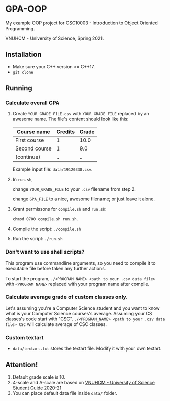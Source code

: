 # GPA-OOP
My example OOP project for CSC10003 - Introduction to Object Oriented Programming.

VNUHCM - University of Science, Spring 2021.

## Installation
- Make sure your C++ version >= C++17.
- `git clone`

## Running
### Calculate overall GPA
1. Create `YOUR_GRADE_FILE.csv` with `YOUR_GRADE_FILE` replaced by an awesome name. The file's content should look like this:

    | Course name | Credits | Grade |
    |-------------|---------|-------|
    |First course |   1     |  10.0 |
    |Second course|   1     |   9.0 |
    |(continue)   |   ..    |   ..  |

    Example input file: `data/19120338.csv`.

2. In `run.sh`, 

    change `YOUR_GRADE_FILE` to your `.csv` filename from step 2.

    change `GPA_FILE` to a nice, awesome filename; or just leave it alone.
3. Grant permissons for `compile.sh` and `run.sh`:

    `chmod 0700 compile.sh run.sh`. 
4. Compile the script: `./compile.sh`
5. Run the script: `./run.sh`

### Don't want to use shell scripts?
This program use commandline arguments, so you need to compile it to executable file before taken any further actions.

To start the program, `./<PROGRAM_NAME> <path to your .csv data file>` with `<PROGRAM NAME>` replaced with your program name after compile.

### Calculate average grade of custom classes only.
Let's assuming you're a Computer Science student and you want to know what is your Computer Science courses's average. Assuming your CS classes's code start with "CSC". `./<PROGRAM_NAME> <path to your .csv data file> CSC` will calculate average of CSC classes.

### Custom textart
- `data/textart.txt` stores the textart file. Modify it with your own textart.

## Attention!
1. Default grade scale is 10.
2. 4-scale and A-scale are based on [VNUHCM - University of Science Student Guide 2020-21](https://www.hcmus.edu.vn/component/content/article/124-cong-tac-sinh-vien/thong-tin-danh-cho-tan-sinh-vien/3323-so-tay-sinh-vien-nam-hoc-2020-2021?Itemid=437)
3. You can place default data file inside `data/` folder.
